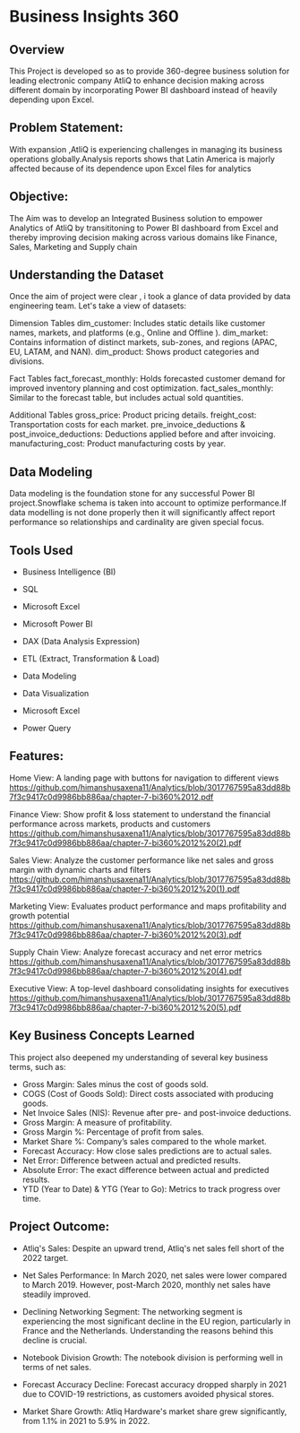 # Business Insights 360

## Overview
This Project is developed so as to provide 360-degree business solution for leading electronic company AtliQ to enhance decision making across different
domain by incorporating Power BI dashboard instead of heavily depending upon Excel. 

## Problem Statement:
With expansion ,AtliQ is experiencing challenges in managing its business operations globally.Analysis reports shows that Latin America is majorly affected 
because of its dependence upon Excel files for analytics 

## Objective:
The Aim was to develop an Integrated Business solution to empower Analytics of AtliQ by transititoning to Power BI dashboard from Excel and thereby improving 
decision making across various domains like Finance, Sales, Marketing and Supply chain

## Understanding the Dataset
Once the aim of project were clear , i took a glance of data provided by data engineering team. Let's take a view of datasets:

Dimension Tables
dim_customer: Includes static details like customer names, markets, and platforms (e.g., Online and Offline ).
dim_market: Contains information of distinct markets, sub-zones, and regions (APAC, EU, LATAM, and NAN).
dim_product: Shows product categories and divisions.

Fact Tables
fact_forecast_monthly: Holds forecasted customer demand for improved inventory planning and cost optimization.
fact_sales_monthly: Similar to the forecast table, but includes actual sold quantities.

Additional Tables
gross_price: Product pricing details.
freight_cost: Transportation costs for each market.
pre_invoice_deductions & post_invoice_deductions: Deductions applied before and after invoicing.
manufacturing_cost: Product manufacturing costs by year.


## Data Modeling
Data modeling is the foundation stone for any successful Power BI project.Snowflake schema is taken into account to optimize performance.If data modelling is
not done properly then it will significantly affect report performance so relationships and cardinality are given special focus.


## Tools Used
* Business Intelligence (BI)

* SQL

* Microsoft Excel

* Microsoft Power BI

* DAX (Data Analysis Expression)

* ETL (Extract, Transformation & Load)

* Data Modeling

* Data Visualization

* Microsoft Excel

* Power Query

## Features:

Home View: A landing page with buttons for navigation to different views
https://github.com/himanshusaxena11/Analytics/blob/3017767595a83dd88b7f3c9417c0d9986bb886aa/chapter-7-bi360%2012.pdf

Finance View: Show profit & loss statement to understand the financial performance across markets, products and customers
https://github.com/himanshusaxena11/Analytics/blob/3017767595a83dd88b7f3c9417c0d9986bb886aa/chapter-7-bi360%2012%20(2).pdf

Sales View: Analyze the customer performance like net sales and gross margin with dynamic charts and filters
https://github.com/himanshusaxena11/Analytics/blob/3017767595a83dd88b7f3c9417c0d9986bb886aa/chapter-7-bi360%2012%20(1).pdf

Marketing View: Evaluates product performance and maps profitability and growth potential
https://github.com/himanshusaxena11/Analytics/blob/3017767595a83dd88b7f3c9417c0d9986bb886aa/chapter-7-bi360%2012%20(3).pdf

Supply Chain View: Analyze forecast accuracy and net error metrics
https://github.com/himanshusaxena11/Analytics/blob/3017767595a83dd88b7f3c9417c0d9986bb886aa/chapter-7-bi360%2012%20(4).pdf

Executive View: A top-level dashboard consolidating insights for executives
https://github.com/himanshusaxena11/Analytics/blob/3017767595a83dd88b7f3c9417c0d9986bb886aa/chapter-7-bi360%2012%20(5).pdf

## Key Business Concepts Learned
This project also deepened my understanding of several key business terms, such as:

* Gross Margin: Sales minus the cost of goods sold.
* COGS (Cost of Goods Sold): Direct costs associated with producing goods.
* Net Invoice Sales (NIS): Revenue after pre- and post-invoice deductions.
* Gross Margin: A measure of profitability.
* Gross Margin %: Percentage of profit from sales.
* Market Share %: Company’s sales compared to the whole market.
* Forecast Accuracy: How close sales predictions are to actual sales.
* Net Error: Difference between actual and predicted results.
* Absolute Error: The exact difference between actual and predicted results.
* YTD (Year to Date) & YTG (Year to Go): Metrics to track progress over time.

## Project Outcome:
* Atliq's Sales: Despite an upward trend, Atliq's net sales fell short of the 2022 target.

* Net Sales Performance: In March 2020, net sales were lower compared to March 2019. However, post-March 2020, monthly net sales have steadily improved.

* Declining Networking Segment: The networking segment is experiencing the most significant decline in the EU region, particularly in France and the Netherlands. Understanding 
the reasons behind this decline is crucial.

* Notebook Division Growth: The notebook division is performing well in terms of net sales.

* Forecast Accuracy Decline: Forecast accuracy dropped sharply in 2021 due to COVID-19 restrictions, as customers avoided physical stores.

* Market Share Growth: Atliq Hardware's market share grew significantly, from 1.1% in 2021 to 5.9% in 2022.

